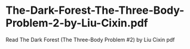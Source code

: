 # The-Dark-Forest-The-Three-Body-Problem-2-by-Liu-Cixin.pdf
Read The Dark Forest (The Three-Body Problem #2) by Liu Cixin pdf
